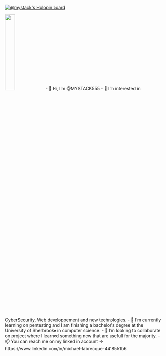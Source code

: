 [![@mystack's Holopin board](https://holopin.io/api/user/board?user=mystack)](https://holopin.io/@mystack)
<div data-iframe-width="150" data-iframe-height="270" data-share-badge-id="7125ee44-0364-49c8-9e98-4b1fbc8095b6" data-share-badge-host="https://www.credly.com"></div><script type="text/javascript" async src="//cdn.credly.com/assets/utilities/embed.js"></script>
<img src="https://images.credly.com/images/00634f82-b07f-4bbd-a6bb-53de397fc3a6/image.png" class="badge-img" style="width: 25%;">
- 👋 Hi, I’m @MYSTACK555
- 👀 I’m interested in CyberSecurity, Web developpement and new technologies.
- 🌱 I’m currently learning on pentesting and I am finishing a bachelor's degree at the University of Sherbrooke in computer science.
- 💞️ I’m looking to collaborate on project where I learned something new that are usefull for the majority.
- 📫 You can reach me on my linked in account -> https://www.linkedin.com/in/michael-labrecque-4418551b6
